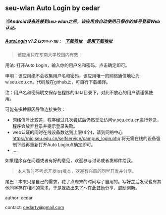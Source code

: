## seu-wlan Auto Login by cedar

##### 当Android设备连接到seu-wlan之后，该应用会自动使用已保存的帐号登录Web认证。

##### [AutoLogin](http://autologin.cedar.tk) v1.2 <small>(2014-7-18)</small> :&nbsp;&nbsp;&nbsp;&nbsp;[下载地址](http://cedar.qiniudn.com/AutoLogin.apk)&nbsp;&nbsp;&nbsp;&nbsp;[备用下载地址](http://cedarfile-cedarfile.stor.sinaapp.com/Software/1.2/AutoLogin.apk)

> 该应用只在东南大学校园内有效 !

用法: 打开Auto Login，输入你的用户名和密码，点击确定即可。

申明：该应用绝不会收集用户名和密码，该应用唯一的网络通信地址为 w.seu.edu.cn。代码放在github上，可自行下载编译。

注：用户名和密码明文保存在程序的data目录下，对此不放心的用户请谨慎使用。

可能有多种原因导致连接失败：

* 网络信号比较差，程序经过几次尝试后仍然无法访问w.seu.edu.cn进行登录，程序会放弃登录并提示登录失败。
* web认证的同时在线设备数达到上限(4个)，请到网络中心 <https://nic.seu.edu.cn/selfservice/campus_login.php> 将无需在线的设备强制下线再重新打开Auto Login点确定即可。
* ....

如果程序存在问题或者有好的意见，欢迎参与讨论或者发邮件给我。

> 本人暂时不考虑开发ios版本，欢迎有兴趣的同学开发并分享。

尾巴：本来只是自己的需求，花了点周末的时间写了自用的。写好之后发现也有其他同学存在相同的需求，于是就放出来了～在此鼓励分享，鼓励创新。

author: cedar

contact: cedarty@gmail.com